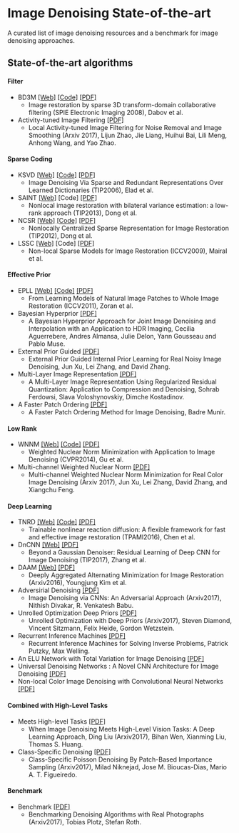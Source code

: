 # Image Denoising State-of-the-art

A curated list of image denoising resources and a benchmark for image denoising approaches.

## State-of-the-art algorithms
#### Filter
 * BD3M [[Web]](http://www.cs.tut.fi/~foi/GCF-BM3D/) [[Code]](http://www.cs.tut.fi/~foi/GCF-BM3D/BM3D.zip) [[PDF]](http://www.cs.tut.fi/~foi/GCF-BM3D/SPIE08_deblurring.pdf)
   * Image restoration by sparse 3D transform-domain collaborative filtering (SPIE Electronic Imaging 2008), Dabov et al.
 * Activity-tuned Image Filtering [[PDF]](https://arxiv.org/pdf/1707.02637.pdf)
   * Local Activity-tuned Image Filtering for Noise Removal and Image Smoothing (Arxiv 2017), Lijun Zhao, Jie Liang, Huihui Bai, Lili Meng, Anhong Wang, and Yao Zhao.

#### Sparse Coding
 * KSVD [[Web]](http://www.cs.technion.ac.il/~ronrubin/software.html) [[Code]](https://github.com/jbhuang0604/SelfSimSR/tree/master/Lib/KSVD) [[PDF]](http://www.egr.msu.edu/~aviyente/elad06.pdf)
   * Image Denoising Via Sparse and Redundant Representations Over Learned Dictionaries (TIP2006), Elad et al.
 * SAINT [[Web]](http://see.xidian.edu.cn/faculty/wsdong/wsdong_Publication.htm) [Code] [[PDF]](http://see.xidian.edu.cn/faculty/wsdong/Papers/Journal/TIP_LASSC.pdf)
   * Nonlocal image restoration with bilateral variance estimation: a low-rank approach (TIP2013), Dong et al.
 * NCSR [[Web]](http://www4.comp.polyu.edu.hk/~cslzhang/NCSR.htm) [[Code]](http://www4.comp.polyu.edu.hk/~cslzhang/code/NCSR.rar) [[PDF]](http://www4.comp.polyu.edu.hk/~cslzhang/paper/NCSR_TIP_final.pdf)
   * Nonlocally Centralized Sparse Representation for Image Restoration (TIP2012), Dong et al.
 * LSSC [[Web]](http://www.di.ens.fr/~fbach/) [Code] [[PDF]](http://www.di.ens.fr/~fbach/iccv09_mairal.pdf)
   * Non-local Sparse Models for Image Restoration (ICCV2009), Mairal et al.
  
#### Effective Prior
 * EPLL [[Web]](https://people.csail.mit.edu/danielzoran/) [[Code]](https://people.csail.mit.edu/danielzoran/epllcode.zip) [[PDF]](http://people.ee.duke.edu/~lcarin/EPLICCVCameraReady.pdf)
   * From Learning Models of Natural Image Patches to Whole Image Restoration (ICCV2011), Zoran et al.
 * Bayesian Hyperprior [[PDF]](https://arxiv.org/pdf/1706.03261.pdf)
   * A Bayesian Hyperprior Approach for Joint Image Denoising and Interpolation with an Application to HDR Imaging, Cecilia Aguerrebere, Andres Almansa, Julie Delon, Yann Gousseau and Pablo Muse.
 * External Prior Guided [[PDF]](https://arxiv.org/pdf/1705.04505.pdf)
   * External Prior Guided Internal Prior Learning for Real Noisy Image Denoising, Jun Xu, Lei Zhang, and David Zhang.
 * Multi-Layer Image Representation [[PDF]](https://arxiv.org/pdf/1707.02194.pdf)
   * A Multi-Layer Image Representation Using Regularized Residual Quantization: Application to Compression and Denoising, Sohrab Ferdowsi, Slava Voloshynovskiy, Dimche Kostadinov.
 * A Faster Patch Ordering [[PDF]](https://arxiv.org/ftp/arxiv/papers/1704/1704.08090.pdf)
   * A Faster Patch Ordering Method for Image Denoising, Badre Munir.
   
#### Low Rank
 * WNNM [[Web]](https://sites.google.com/site/shuhanggu/home) [[Code]](http://www4.comp.polyu.edu.hk/~cslzhang/code/WNNM_code.zip) [[PDF]](https://pdfs.semanticscholar.org/6d55/6272625b672ba54b5ab3d9e6474088a4b78f.pdf)
   * Weighted Nuclear Norm Minimization with Application to Image Denoising (CVPR2014), Gu et al.
 * Multi-channel Weighted Nuclear Norm [[PDF]](https://arxiv.org/pdf/1705.09912.pdf)
   * Multi-channel Weighted Nuclear Norm Minimization for Real Color Image Denoising (Arxiv 2017), Jun Xu, Lei Zhang, David Zhang, and Xiangchu Feng.
   
#### Deep Learning
 * TNRD [[Web]](http://www.icg.tugraz.at/Members/Chenyunjin/about-yunjin-chen) [[Code]](https://www.dropbox.com/s/8j6b880m6ddxtee/TNRD-Codes.zip?dl=0) [[PDF]](https://arxiv.org/pdf/1508.02848.pdf)
   * Trainable nonlinear reaction diffusion: A flexible framework for fast and effective image restoration (TPAMI2016), Chen et al.
 * DnCNN [[Web]](https://github.com/cszn/DnCNN) [[PDF]](https://arxiv.org/pdf/1608.03981v1.pdf)
   * Beyond a Gaussian Denoiser: Residual Learning of Deep CNN for Image Denoising (TIP2017), Zhang et al.
 * DAAM [[Web]](https://arxiv.org/abs/1612.06508) [[PDF]](https://arxiv.org/pdf/1612.06508.pdf)
   * Deeply Aggregated Alternating Minimization for Image Restoration (Arxiv2016), Youngjung Kim et al.
 * Adversirial Denoising [[PDF]](https://arxiv.org/pdf/1708.00159.pdf)
   * Image Denoising via CNNs: An Adversarial Approach (Arxiv2017), Nithish Divakar, R. Venkatesh Babu.
 * Unrolled Optimization Deep Priors [[PDF]](https://arxiv.org/pdf/1705.08041.pdf)
   * Unrolled Optimization with Deep Priors (Arxiv2017), Steven Diamond, Vincent Sitzmann, Felix Heide, Gordon Wetzstein.
 * Recurrent Inference Machines [[PDF]](https://arxiv.org/pdf/1706.04008.pdf)
   * Recurrent Inference Machines for Solving Inverse Problems, Patrick Putzky, Max Welling.
 * An ELU Network with Total Variation for Image
Denoising [[PDF]](http://xueshu.baidu.com/s?wd=paperuri%3A%28a5b496ed506ff0eddae1642b1c3eb3d4%29&filter=sc_long_sign&tn=SE_xueshusource_2kduw22v&sc_vurl=http%3A%2F%2Farxiv.org%2Fpdf%2F1708.04317&ie=utf-8&sc_us=3699598872841927394)
 * Universal Denoising Networks : A Novel CNN Architecture for Image Denoising [[PDF]](http://www.skoltech.ru/app/data/uploads/sites/19/2018/03/UDNet_CVPR2018.pdf)
 * Non-local Color Image Denoising with Convolutional Neural Networks [[PDF]](http://www.skoltech.ru/app/data/uploads/sites/19/2017/06/1320.pdf)
   
#### Combined with High-Level Tasks
 * Meets High-level Tasks [[PDF]](https://arxiv.org/pdf/1706.04284.pdf)
   * When Image Denoising Meets High-Level Vision Tasks: A Deep Learning Approach, Ding Liu (Arxiv2017), Bihan Wen, Xianming Liu, Thomas S. Huang.
 * Class-Specific Denoising [[PDF]](https://arxiv.org/pdf/1706.02867.pdf)
   * Class-Specific Poisson Denoising By Patch-Based Importance Sampling (Arxiv2017), Milad Niknejad, Jose M. Bioucas-Dias, Mario A. T. Figueiredo.
   
#### Benchmark
 * Benchmark [[PDF]](https://arxiv.org/pdf/1707.01313.pdf)
   * Benchmarking Denoising Algorithms with Real Photographs (Arxiv2017), Tobias Plotz, Stefan Roth.
